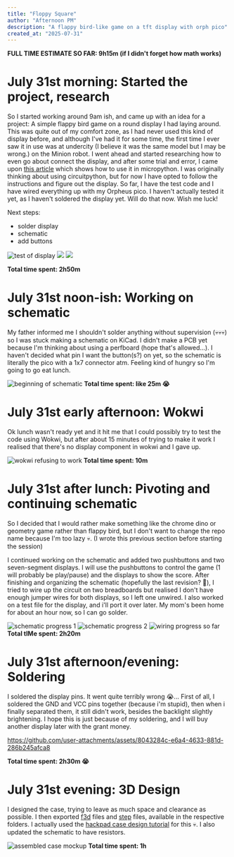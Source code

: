 ```yaml
---
title: "Floppy Square"
author: "Afternoon PM"
description: "A flappy bird-like game on a tft display with orph pico"
created_at: "2025-07-31"
---
```


**FULL TIME ESTIMATE SO FAR: 9h15m (if I didn't forget how math works)**

# July 31st morning: Started the project, research

So I started working around 9am ish, and came up with an idea for a project: A simple flappy bird game on a round display I had laying around. This was quite out of my comfort zone, as I had never used this kind of display before, and although I've had it for some time, the first time I ever saw it in use was at undercity (I believe it was the same model but I may be wrong.) on the Minion robot. I went ahead and started researching how to even go about connect the display, and after some trial and error, I came upon [this article](https://cebess.wordpress.com/2024/04/19/raspberry-pico-and-gc9a01-round-display-in-micropython/) which shows how to use it in micropython. I was originally thinking about using circuitpython, but for now I have opted to follow the instructions and figure out the display. So far, I have the test code and I have wired everything up with my Orpheus pico. I haven't actually tested it yet, as I haven't soldered the display yet. Will do that now. Wish me luck!

Next steps:

- solder display
- schematic
- add buttons

![test of display](./journal-assets/00-test-of-display.jpg)
![](./journal-assets/01-unsoldered.jpg)
![](./journal-assets/03-diagram-on-article.jpg)

**Total time spent: 2h50m**

# July 31st noon-ish: Working on schematic

My father informed me I shouldn't solder anything without supervision (:skull::skull::skull:) so I was stuck making a schematic on KiCad. I didn't make a PCB yet because I'm thinking about using a perfboard (hope that's allowed...). I haven't decided what pin I want the button(s?) on yet, so the schematic is literally the pico with a 1x7 connector atm. Feeling kind of hungry so I'm going to go eat lunch.

![beginning of schematic](./journal-assets/04-schematic-beginning.jpg)
**Total time spent: like 25m :sob:**

# July 31st early afternoon: Wokwi

Ok lunch wasn't ready yet and it hit me that I could possibly try to test the code using Wokwi, but after about 15 minutes of trying to make it work I realised that there's no display component in wokwi and I gave up.

![wokwi refusing to work](./journal-assets/05-wokwi-being-annoying.jpg)
**Total time spent: 10m**

# July 31st after lunch: Pivoting and continuing schematic

So I decided that I would rather make something like the chrome dino or geometry game rather than flappy bird, but I don't want to change the repo name because I'm too lazy :skull:. (I wrote this previous section before starting the session)

I continued working on the schematic and added two pushbuttons and two seven-segment displays. I will use the pushbuttons to control the game (1 will probably be play/pause) and the displays to show the score. After finishing and organizing the schematic (hopefully the last revision? :crossed_fingers:), I tried to wire up the circuit on two breadboards but realised I don't have enough jumper wires for both displays, so I left one unwired. I also worked on a test file for the display, and i'll port it over later. My mom's been home for about an hour now, so I can go solder.

![schematic progress 1](./journal-assets/06-schematic-continued1.jpg)
![schematic progress 2](./journal-assets/07-schematic-continued2.jpg)
![wiring progress so far](./journal-assets/08-wiring-mostly-done.jpg)
**Total tIMe spent: 2h20m**

# July 31st afternoon/evening: Soldering

I soldered the display pins. It went quite terribly wrong :sob:... First of all, I soldered the GND and VCC pins together (because i'm stupid), then when i finally separated them, it still didn't work, besides the backlight slightly brightening. I hope this is just because of my soldering, and I will buy another display later with the grant money.

https://github.com/user-attachments/assets/8043284c-e6a4-4633-881d-286b245afca8

**Total time spent: 2h30m :sob:**

# July 31st evening: 3D Design

I designed the case, trying to leave as much space and clearance as possible. I then exported [f3d](./cad/f3d/) files and [step](./cad/step/) files, available in the respective folders. I actually used the [hackpad case design tutorial](https://hackpad.hackclub.com/guide#case) for this :skull:. I also updated the schematic to have resistors.

![assembled case mockup](./journal-assets/11-assembled-case-mockup.jpg)
**Total time spent: 1h**

